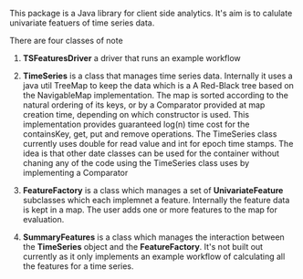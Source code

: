This package is a Java library for client side analytics.  It's aim is to calulate univariate featuers of time series data. 

There are four classes of note 

1. __TSFeaturesDriver__ a driver that runs an example workflow

2. __TimeSeries__ is a class that manages time series data.  Internally it uses a  java util TreeMap to keep the data which is a A Red-Black tree based on the NavigableMap implementation. The map is sorted according to the natural ordering of its keys, or by a Comparator provided at map creation time, depending on which constructor is used.  This implementation provides guaranteed log(n) time cost for the containsKey, get, put and remove operations. 
The TimeSeries class currently uses double for read value and int for epoch time stamps.  The idea is that other date classes can be used for the container without chaning any of the code using the TimeSeries class uses by implementing a Comparator

3. __FeatureFactory__ is a class which manages a set of __UnivariateFeature__ subclasses which each implemnet a feature. Internally the feature data is kept in a map.  The user adds one or more features to the map for evaluation.


4. __SummaryFeatures__ is a class which manages the interaction between the __TimeSeries__ object and  the __FeatureFactory__.  It's not built out currently as it only implements an example workflow of calculating all the features for a time series.

